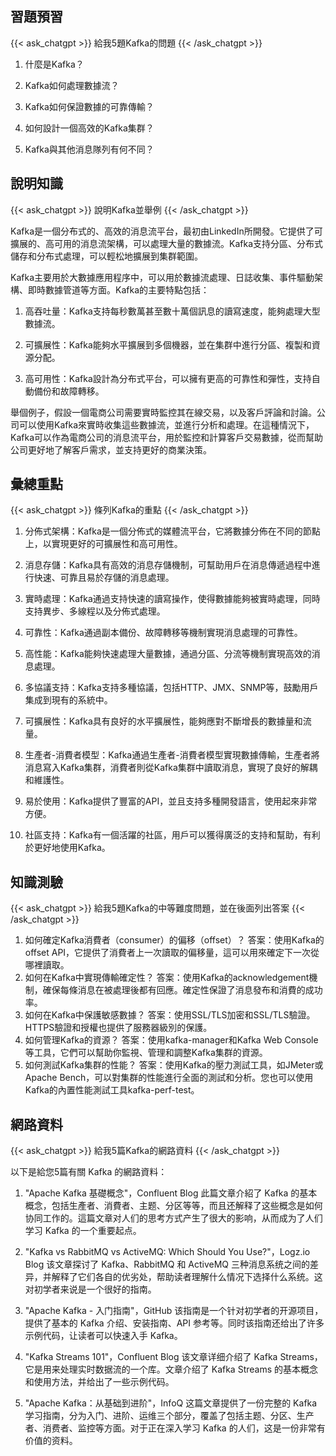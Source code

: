 ## 習題預習
{{< ask_chatgpt >}}
給我5題Kafka的問題
{{< /ask_chatgpt >}}



1. 什麼是Kafka？

2. Kafka如何處理數據流？

3. Kafka如何保證數據的可靠傳輸？

4. 如何設計一個高效的Kafka集群？

5. Kafka與其他消息隊列有何不同？   

## 說明知識
{{< ask_chatgpt >}}
說明Kafka並舉例
{{< /ask_chatgpt >}}



Kafka是一個分布式的、高效的消息流平台，最初由LinkedIn所開發。它提供了可擴展的、高可用的消息流架構，可以處理大量的數據流。Kafka支持分區、分布式儲存和分布式處理，可以輕松地擴展到集群範圍。

Kafka主要用於大數據應用程序中，可以用於數據流處理、日誌收集、事件驅動架構、即時數據管道等方面。Kafka的主要特點包括：

1. 高吞吐量：Kafka支持每秒數萬甚至數十萬個訊息的讀寫速度，能夠處理大型數據流。

2. 可擴展性：Kafka能夠水平擴展到多個機器，並在集群中進行分區、複製和資源分配。

3. 高可用性：Kafka設計為分布式平台，可以擁有更高的可靠性和彈性，支持自動備份和故障轉移。

舉個例子，假設一個電商公司需要實時監控其在線交易，以及客戶評論和討論。公司可以使用Kafka來實時收集這些數據流，並進行分析和處理。在這種情況下，Kafka可以作為電商公司的消息流平台，用於監控和計算客戶交易數據，從而幫助公司更好地了解客戶需求，並支持更好的商業決策。   

## 彙總重點
{{< ask_chatgpt >}}
條列Kafka的重點
{{< /ask_chatgpt >}}



1. 分佈式架構：Kafka是一個分佈式的媒體流平台，它將數據分佈在不同的節點上，以實現更好的可擴展性和高可用性。

2. 消息存儲：Kafka具有高效的消息存儲機制，可幫助用戶在消息傳遞過程中進行快速、可靠且易於存儲的消息處理。

3. 實時處理：Kafka通過支持快速的讀寫操作，使得數據能夠被實時處理，同時支持異步、多線程以及分佈式處理。

4. 可靠性：Kafka通過副本備份、故障轉移等機制實現消息處理的可靠性。

5. 高性能：Kafka能夠快速處理大量數據，通過分區、分流等機制實現高效的消息處理。

6. 多協議支持：Kafka支持多種協議，包括HTTP、JMX、SNMP等，鼓勵用戶集成到現有的系統中。

7. 可擴展性：Kafka具有良好的水平擴展性，能夠應對不斷增長的數據量和流量。

8. 生產者-消費者模型：Kafka通過生產者-消費者模型實現數據傳輸，生產者將消息寫入Kafka集群，消費者則從Kafka集群中讀取消息，實現了良好的解耦和維護性。

9. 易於使用：Kafka提供了豐富的API，並且支持多種開發語言，使用起來非常方便。

10. 社區支持：Kafka有一個活躍的社區，用戶可以獲得廣泛的支持和幫助，有利於更好地使用Kafka。   

## 知識測驗
{{< ask_chatgpt >}}
給我5題Kafka的中等難度問題，並在後面列出答案
{{< /ask_chatgpt >}}



1. 如何確定Kafka消費者（consumer）的偏移（offset）？
答案：使用Kafka的offset API，它提供了消費者上一次讀取的偏移量，這可以用來確定下一次從哪裡讀取。
2. 如何在Kafka中實現傳輸確定性？
答案：使用Kafka的acknowledgement機制，確保每條消息在被處理後都有回應。確定性保證了消息發布和消費的成功率。
3. 如何在Kafka中保護敏感數據？
答案：使用SSL/TLS加密和SSL/TLS驗證。HTTPS驗證和授權也提供了服務器級別的保護。
4. 如何管理Kafka的資源？
答案：使用kafka-manager和Kafka Web Console等工具，它們可以幫助你監視、管理和調整Kafka集群的資源。
5. 如何測試Kafka集群的性能？
答案：使用Kafka的壓力測試工具，如JMeter或Apache Bench，可以對集群的性能進行全面的測試和分析。您也可以使用Kafka的內置性能測試工具kafka-perf-test。   

## 網路資料
{{< ask_chatgpt >}}
給我5篇Kafka的網路資料
{{< /ask_chatgpt >}}



以下是給您5篇有關 Kafka 的網路資料：

1. "Apache Kafka 基礎概念"，Confluent Blog
此篇文章介紹了 Kafka 的基本概念，包括生產者、消費者、主题、分区等等，而且还解释了这些概念是如何协同工作的。這篇文章对人们的思考方式产生了很大的影响，从而成为了人们学习 Kafka 的一个重要起点。

2. "Kafka vs RabbitMQ vs ActiveMQ: Which Should You Use?"，Logz.io Blog
该文章探讨了 Kafka、RabbitMQ 和 ActiveMQ 三种消息系统之间的差异，并解释了它们各自的优劣处，帮助读者理解什么情况下选择什么系统。这对初学者来说是一个很好的指南。

3. "Apache Kafka - 入门指南"，GitHub
该指南是一个针对初学者的开源项目，提供了基本的 Kafka 介绍、安装指南、API 参考等。同时该指南还给出了许多示例代码，让读者可以快速入手 Kafka。

4. "Kafka Streams 101"，Confluent Blog
该文章详细介绍了 Kafka Streams，它是用来处理实时数据流的一个库。文章介绍了 Kafka Streams 的基本概念和使用方法，并给出了一些示例代码。

5. "Apache Kafka：从基础到进阶"，InfoQ
这篇文章提供了一份完整的 Kafka 学习指南，分为入门、进阶、运维三个部分，覆盖了包括主题、分区、生产者、消费者、监控等方面。对于正在深入学习 Kafka 的人们，这是一份非常有价值的资料。   

